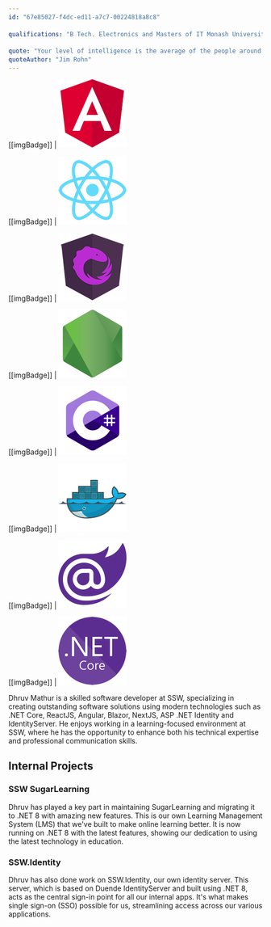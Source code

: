 ```yaml
---
id: "67e85027-f4dc-ed11-a7c7-00224818a8c8"

qualifications: "B Tech. Electronics and Masters of IT Monash University"

quote: "Your level of intelligence is the average of the people around you. Choose wisely."
quoteAuthor: "Jim Rohn"
---
```


[Editing your profile]: https://github.com/SSWConsulting/People/wiki/3.-Editing-your-profile

[[imgBadge]]
| ![Angular](../badges/Developer-angular.png)

[[imgBadge]]
| ![ReactJS](../badges/Developer-react.png)

[[imgBadge]]
| ![ngrx](../badges/Developer-ngrx.png)

[[imgBadge]]
| ![NodeJS](../badges/Developer-node-js.png)

[[imgBadge]]
| ![CSharp](../badges/Developer-c-sharp.png)

[[imgBadge]]
| ![Docker](../badges/Developer-docker.png)

[[imgBadge]]
| ![Blazor](../badges/Developer-blazor.png)

[[imgBadge]]
| ![.NET Core](../badges/Developer-dotnet-core.png)

Dhruv Mathur is a skilled software developer at SSW, specializing in creating outstanding software solutions using modern technologies such as .NET Core, ReactJS, Angular, Blazor, NextJS, ASP .NET Identity and IdentityServer. He enjoys working in a learning-focused environment at SSW, where he has the opportunity to enhance both his technical expertise and professional communication skills.
  
## Internal Projects

### SSW SugarLearning

Dhruv has played a key part in maintaining SugarLearning and migrating it to .NET 8 with amazing new features. This is our own Learning Management System (LMS) that we've built to make online learning better. It is now running on .NET 8 with the latest features, showing our dedication to using the latest technology in education.

### SSW.Identity

Dhruv has also done work on SSW.Identity, our own identity server. This server, which is based on Duende IdentityServer and built using .NET 8, acts as the central sign-in point for all our internal apps. It's what makes single sign-on (SSO) possible for us, streamlining access across our various applications.
